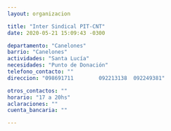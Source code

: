 ```yaml
---
layout: organizacion

title: "Inter Sindical PIT-CNT"
date: 2020-05-21 15:09:43 -0300

departamento: "Canelones"
barrio: "Canelones"
actividades: "Santa Lucía"
necesidades: "Punto de Donación"
telefono_contacto: ""
direccion: "098691711        092213138  092249381"

otros_contactos: ""
horario: "17 a 20hs"
aclaraciones: ""
cuenta_bancaria: ""

---
```

